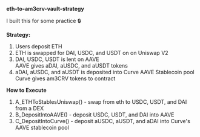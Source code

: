 **eth-to-am3crv-vault-strategy**

I built this for some practice 🔒

 **Strategy:**
  1. Users deposit ETH 
  2. ETH is swapped for DAI, USDC, and USDT on on Uniswap V2
  3. DAI, USDC, USDT is lent on AAVE <br/>
    AAVE gives aDAI, aUSDC, and aUSDT tokens
  4. aDAI, aUSDC, and aUSDT is deposited into Curve AAVE Stablecoin pool <br/>
    Curve gives am3CRV tokens to contract

  **How to Execute**
  1. A_ETHToStablesUniswap() - swap from eth to USDC, USDT, and DAI from a DEX
  2. B_DepositIntoAAVE() - deposit USDC, USDT, and DAI into AAVE
  3. C_DepositIntoCurve() - deposit aUSDC, aUSDT, and aDAI into Curve's AAVE stablecoin pool
